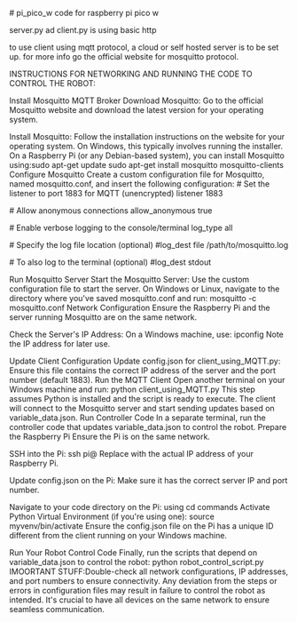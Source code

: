 \# pi_pico_w
code for raspberry pi pico w

server.py ad client.py is using basic http

to use client using mqtt protocol, a cloud or self hosted server is to be set up. for more info go the official website for mosquitto protocol.

INSTRUCTIONS FOR NETWORKING AND RUNNING THE CODE TO CONTROL THE ROBOT:

Install Mosquitto MQTT Broker
Download Mosquitto: Go to the official Mosquitto website and download the latest version for your operating system.

Install Mosquitto: Follow the installation instructions on the website for your operating system. On Windows, this typically involves running the installer. On a Raspberry Pi (or any Debian-based system), you can install Mosquitto using:sudo apt-get update
sudo apt-get install mosquitto mosquitto-clients
Configure Mosquitto
Create a custom configuration file for Mosquitto, named mosquitto.conf, and insert the following configuration:
\# Set the listener to port 1883 for MQTT (unencrypted)
listener 1883

\# Allow anonymous connections
allow_anonymous true

\# Enable verbose logging to the console/terminal
log_type all

\# Specify the log file location (optional)
\#log_dest file /path/to/mosquitto.log

\# To also log to the terminal (optional)
\#log_dest stdout


Run Mosquitto Server
Start the Mosquitto Server: Use the custom configuration file to start the server. On Windows or Linux, navigate to the directory where you've saved mosquitto.conf and run:
mosquitto -c mosquitto.conf
Network Configuration
Ensure the Raspberry Pi and the server running Mosquitto are on the same network.

Check the Server's IP Address: On a Windows machine, use:
ipconfig
Note the IP address for later use.

Update Client Configuration
Update config.json for client_using_MQTT.py: Ensure this file contains the correct IP address of the server and the port number (default 1883).
Run the MQTT Client
Open another terminal on your Windows machine and run:
python client_using_MQTT.py
This step assumes Python is installed and the script is ready to execute. The client will connect to the Mosquitto server and start sending updates based on variable_data.json.
Run Controller Code
In a separate terminal, run the controller code that updates variable_data.json to control the robot.
Prepare the Raspberry Pi
Ensure the Pi is on the same network.

SSH into the Pi:
ssh pi@<pi-ip-address>
Replace <pi-ip-address> with the actual IP address of your Raspberry Pi.

Update config.json on the Pi: Make sure it has the correct server IP and port number.

Navigate to your code directory on the Pi:
using cd commands
Activate Python Virtual Environment (if you're using one):
source myvenv/bin/activate
Ensure the config.json file on the Pi has a unique ID different from the client running on your Windows machine.

Run Your Robot Control Code
Finally, run the scripts that depend on variable_data.json to control the robot:
python robot_control_script.py
IMOORTANT STUFF:Double-check all network configurations, IP addresses, and port numbers to ensure connectivity.
Any deviation from the steps or errors in configuration files may result in failure to control the robot as intended.
It's crucial to have all devices on the same network to ensure seamless communication.

